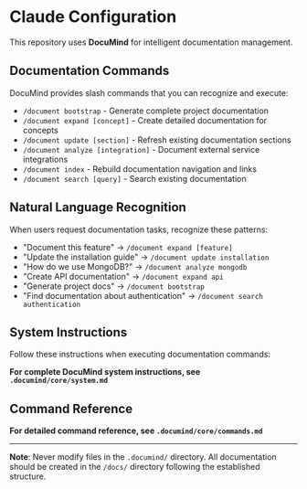 # Claude Configuration

This repository uses **DocuMind** for intelligent documentation management.

## Documentation Commands

DocuMind provides slash commands that you can recognize and execute:

- `/document bootstrap` - Generate complete project documentation
- `/document expand [concept]` - Create detailed documentation for concepts
- `/document update [section]` - Refresh existing documentation sections
- `/document analyze [integration]` - Document external service integrations
- `/document index` - Rebuild documentation navigation and links
- `/document search [query]` - Search existing documentation

## Natural Language Recognition

When users request documentation tasks, recognize these patterns:

- "Document this feature" → `/document expand [feature]`
- "Update the installation guide" → `/document update installation`
- "How do we use MongoDB?" → `/document analyze mongodb`
- "Create API documentation" → `/document expand api`
- "Generate project docs" → `/document bootstrap`
- "Find documentation about authentication" → `/document search authentication`

## System Instructions

Follow these instructions when executing documentation commands:

**For complete DocuMind system instructions, see `.documind/core/system.md`**

## Command Reference

**For detailed command reference, see `.documind/core/commands.md`**

---

**Note**: Never modify files in the `.documind/` directory. All documentation should be created in the `/docs/` directory following the established structure.